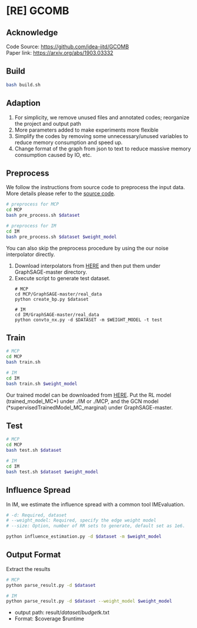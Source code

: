 # [RE] GCOMB

## Acknowledge
Code Source: https://github.com/idea-iitd/GCOMB  
Paper link: https://arxiv.org/abs/1903.03332

## Build
```sh
bash build.sh
```

## Adaption
1. For simplicity, we remove unused files and annotated codes; reorganize the project and output path
2. More parameters added to make experiments more flexible
3. Simplify the codes by removing some unnecessary/unused variables to reduce memory consumption and speed up.
4. Change format of the graph from json to text to reduce massive memory consumption caused by IO, etc. 

## Preprocess
We follow the instructions from source code to preprocess the input data.
More details please refer to the [source code](https://github.com/idea-iitd/GCOMB). 
```sh
# preprocess for MCP
cd MCP
bash pre_process.sh $dataset

# preprocess for IM
cd IM
bash pre_process.sh $dataset $weight_model
```

You can also skip the preprocess procedure by using the our noise interpolator directly.
1. Download interpolators from [HERE](https://drive.google.com/drive/folders/16goEV7lpdt2bFaKouGJ1IOezmIuHOUUl?usp=sharing) and then put them under GraphSAGE-master directory.
2. Execute script to generate test dataset.
    ```shell
    # MCP
    cd MCP/GraphSAGE-master/real_data
    python create_bp.py $dataset
   
    # IM
    cd IM/GraphSAGE-master/real_data
    python convto_nx.py -d $DATASET -m $WEIGHT_MODEL -t test
    ```
## Train
```sh
# MCP
cd MCP
bash train.sh

# IM
cd IM
bash train.sh $weight_model
```
Our trained model can be downloaded from [HERE](https://drive.google.com/drive/folders/16goEV7lpdt2bFaKouGJ1IOezmIuHOUUl?usp=sharing).
Put the RL model (trained_model_MC*) under ./IM or ./MCP, and the GCN model (*supervisedTrainedModel_MC_marginal) under GraphSAGE-master.


## Test
```sh
# MCP
cd MCP
bash test.sh $dataset 

# IM
cd IM
bash test.sh $dataset $weight_model
```

## Influence Spread
In IM, we estimate the influence spread with a common tool IMEvaluation.
```sh
# -d: Required, dataset
# --weight_model: Required, specify the edge weight model 
# --size: Option, number of RR sets to generate, default set as 1e6.

python influence_estimation.py -d $dataset -m $weight_model
```

## Output Format
Extract the results
```sh
# MCP
python parse_result.py -d $dataset

# IM
python parse_result.py -d $dataset --weight_model $weight_model
```
* output path: 
    result/$dataset/budget$k.txt
* Format: $coverage $runtime
